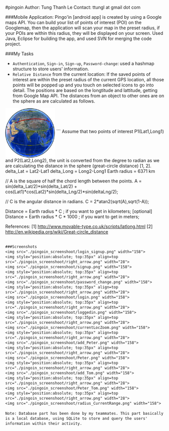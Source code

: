 #pingoin
    Author: Tung Thanh Le
    Contact: ttungl at gmail dot com
    
###Mobile Application: 
Pingo'in [android app] is created by using a Google maps API. You can build your list of points of interest (POI) on the Googlemap, then the application will scan your map in the preset radius, if your POIs are within this radius, they will be displayed on your screen. Used Java, Eclipse for building the app, and used SVN for merging the code project.

###My Tasks
* `Authentication`, `Sign-in`, `Sign-up`, `Password-change`: used a hashmap structure to store users' information.
* `Relative Distance` from the current location: If the saved points of interest are within the preset radius of the current GPS location, all those points will be popped up and you touch on selected icons to go into detail. The positions are based on the longtitude and lattitude, getting from Google Map API. The distances from an object to other ones are on the sphere as are calculated as follows.

<img align=middle src="./pingoin_screenshoot/earth.png" width="158">
```
Assume that two points of interest P1(Lat1,Long1) and P2(Lat2,Long2), the unit is converted 
from the degree to radian as we are calculating the distance in the sphere (great-circle distance) [1, 2].
delta_Lat = Lat2-Lat1
delta_Long = Long2-Long1
Earth radius = 6371 km

// A is the square of half the chord length between the points.
A = sin(delta_Lat/2)*sin(delta_Lat/2) + cos(Lat1)*cos(Lat2)*sin(delta_Lng/2)*sin(deltaLng/2); 

// C is the angular distance in radians.
C = 2*atan2(sqrt(A),sqrt(1-A));

Distance = Earth radius * C ; if you want to get in kilometers; 
[optional] Distance = Earth radius * C * 1000 ; if you want to get in meters;

References:
[1] http://www.movable-type.co.uk/scripts/latlong.html
[2] http://en.wikipedia.org/wiki/Great-circle_distance
```

###Screenshots
<img src="./pingoin_screenshoot/login_signup.png" width="158">
<img style="position:absolute; top:35px" align=top src="./pingoin_screenshoot/right_arrow.png" width="28">
<img src="./pingoin_screenshoot/signup.png" width="158">
<img style="position:absolute; top:35px" align=top src="./pingoin_screenshoot/right_arrow.png" width="28">
<img src="./pingoin_screenshoot/password_change.png" width="158">
<img style="position:absolute; top:35px" align=top src="./pingoin_screenshoot/right_arrow.png" width="28">
<img src="./pingoin_screenshoot/login.png" width="158">
<img style="position:absolute; top:35px" align=top src="./pingoin_screenshoot/right_arrow.png" width="28">
<img src="./pingoin_screenshoot/loggedin.png" width="158">
<img style="position:absolute; top:35px" align=top src="./pingoin_screenshoot/right_arrow.png" width="28">
<img src="./pingoin_screenshoot/currentLocZoom.png" width="158">
<img style="position:absolute; top:35px" align=top src="./pingoin_screenshoot/right_arrow.png" width="28">
<img src="./pingoin_screenshoot/add_Peter.png" width="158">
<img style="position:absolute; top:35px" align=top src="./pingoin_screenshoot/right_arrow.png" width="28">
<img src="./pingoin_screenshoot/Peter.png" width="158">
<img style="position:absolute; top:35px" align=top src="./pingoin_screenshoot/right_arrow.png" width="28">
<img src="./pingoin_screenshoot/add_Tom.png" width="158">
<img style="position:absolute; top:35px" align=top src="./pingoin_screenshoot/right_arrow.png" width="28">
<img src="./pingoin_screenshoot/Peter_Tom.png" width="158">
<img style="position:absolute; top:35px" align=top src="./pingoin_screenshoot/right_arrow.png" width="28">
<img src="./pingoin_screenshoot/radius_CurrentRange.png" width="158">

Note: Database part has been done by my teammates. This part basically is a local database, using SQLite to store and query the users' information within their activity.
